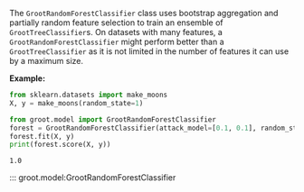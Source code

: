 The `GrootRandomForestClassifier` class uses bootstrap aggregation and partially random feature selection to train an ensemble of `GrootTreeClassifier`s. On datasets with many features, a `GrootRandomForestClassifier` might perform better than a `GrootTreeClassifier` as it is not limited in the number of features it can use by a maximum size.

**Example:**
```python
from sklearn.datasets import make_moons
X, y = make_moons(random_state=1)

from groot.model import GrootRandomForestClassifier
forest = GrootRandomForestClassifier(attack_model=[0.1, 0.1], random_state=1)
forest.fit(X, y)
print(forest.score(X, y))
```
```
1.0
```

::: groot.model:GrootRandomForestClassifier